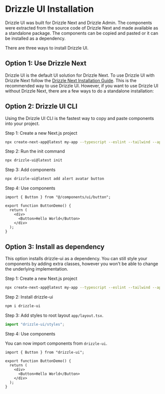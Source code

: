 # Drizzle UI Installation

Drizzle UI was built for Drizzle Next and Drizzle Admin. The components were extracted from the source code of Drizzle Next and made available as a standalone package. The components can be copied and pasted or it can be installed as a dependency.

There are three ways to install Drizzle UI.

## Option 1: Use Drizzle Next

Drizzle UI is the default UI solution for Drizzle Next. To use Drizzle UI with Drizzle Next follow the [Drizzle Next Installation Guide](/drizzle-next/installation/). This is the recommended way to use Drizzle UI. However, if you want to use Drizzle UI without Drizzle Next, there are a few ways to do a standalone installation:

## Option 2: Drizzle UI CLI

Using the Drizzle UI CLI is the fastest way to copy and paste components into your project.

Step 1: Create a new Next.js project

```bash
npx create-next-app@latest my-app --typescript --eslint --tailwind --app --no-src-dir --no-import-alias --turbopack
```

Step 2: Run the init command

```bash
npx drizzle-ui@latest init
```

Step 3: Add components

```bash
npx drizzle-ui@latest add alert avatar button
```

Step 4: Use components

```tsx
import { Button } from "@/components/ui/button";

export function ButtonDemo() {
  return (
    <div>
      <Button>Hello World</Button>
    </div>
  );
}
```

## Option 3: Install as dependency

This option installs drizzle-ui as a dependency. You can still style your components by adding extra classes, however you won't be able to change the underlying implementation.

Step 1: Create a new Next.js project

```bash
npx create-next-app@latest my-app --typescript --eslint --tailwind --app --no-src-dir --no-import-alias --turbopack
```

Step 2: Install drizzle-ui

```bash
npm i drizzle-ui
```

Step 3: Add styles to root layout `app/layout.tsx`.

```ts
import "drizzle-ui/styles";
```

Step 4: Use components

You can now import components from `drizzle-ui`.

```tsx
import { Button } from "drizzle-ui";

export function ButtonDemo() {
  return (
    <div>
      <Button>Hello World</Button>
    </div>
  );
}
```

